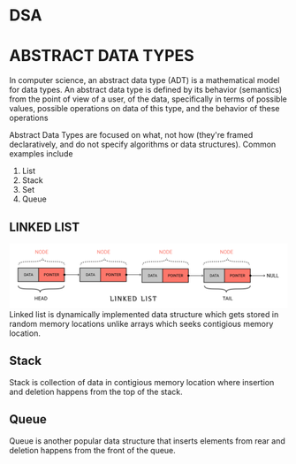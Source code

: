 # DSA

# ABSTRACT DATA TYPES
In computer science, an abstract data type (ADT) is a mathematical model for data types. An abstract data type is defined by its behavior (semantics) from the point of view of a user, of the data, specifically in terms of possible values, possible operations on data of this type, and the behavior of these operations

Abstract Data Types are focused on what, not how (they're framed declaratively, and do not specify algorithms or data structures). Common examples include 
1. List
2. Stack
3. Set
4. Queue

## LINKED LIST
![linked list](./img/linked_list.png)
Linked list is dynamically implemented data structure which gets stored in random memory locations unlike arrays which seeks contigious memory location. <br>

## Stack
Stack is collection of data in contigious memory location where insertion and deletion happens from the top of the stack.

## Queue
Queue is another popular data structure that inserts elements from rear and deletion happens from the front of the queue.





